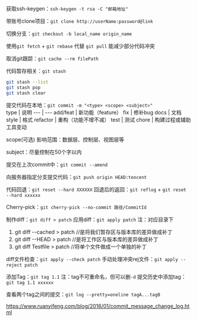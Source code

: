 获取ssh-keygen：`ssh-keygen -t rsa -C "邮箱地址"`

带账号clone项目：`git clone http://userName:password@link`

切换分支：`git checkout -b local_name origin_name`

使用`git fetch` + `git rebase` 代替 `git pull` 能减少部分代码冲突

取消git跟踪：`git cache --rm filePath`

代码暂存相关：`git stash`
```bash
git stash --list
git stash pop
git stash clear
```

提交代码在本地：`git commit -m "<type> <scope> <subject>"`  
type | 说明
--- | ---
add/feat | 新功能（feature）
fix | 修补bug
docs | 文档
style | 格式
refactor | 重构（功能不增不减）
test | 测试
chore | 构建过程或辅助工具变动

scope(可选)
影响范围：数据层、控制层、视图层等

subject：尽量控制在50个字以内

提交在上次commit中：`git commit --amend`

向服务器指定分支提交代码：`git push origin HEAD:tencent`

代码回退：`git reset --hard XXXXXX`
回退后的返回：`git reflog` + `git reset --hard xxxxxx`

Cherry-pick：`git cherry-pick --no-commit 路径/CommitId`

制作diff：`git diff > patch` 应用diff：`git apply patch` 注：对应目录下  
1. git diff --cached > patch //是将我们暂存区与版本库的差异做成补丁
2. git diff --HEAD > patch //是将工作区与版本库的差异做成补丁
3. git diff Testfile > patch //将单个文件做成一个单独的补丁

diff文件检查：`git apply --check patch` 手动处理冲突rej文件：`git apply --reject patch`

添加Tag：`git tag 1.1` 注：tag不可重命名，但可以删`-d` 提交历史中添加tag：`git tag 1.1 xxxxxx`  

查看两个tag之间的提交：`git log --pretty=oneline tagA...tagB`



https://www.ruanyifeng.com/blog/2016/01/commit_message_change_log.html